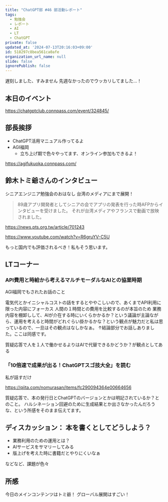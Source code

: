 ```yaml
---
title: "ChatGPT部 #46 部活動レポート"
tags:
  - 勉強会
  - レポート
  - AI
  - LT
  - ChatGPT
private: false
updated_at: '2024-07-13T20:16:03+09:00'
id: 518297c8bea561ca0afe
organization_url_name: null
slide: false
ignorePublish: false
---
```


遅刻しました、すみません
先週なかったのでウッカリしてました…！

## 本日のイベント
https://chatgptclub.connpass.com/event/324845/

## 部長挨拶
- ChatGPT活用マニュアル作ってるよ
- AGI福岡
  - 立ち上げ期で色々やってます、オンライン参加もできるよ！

https://agifukuoka.connpass.com/

## 鈴木トミ爺さんのインタビュー
シニアエンジニア勉強会のおはなし
台湾のメディアにまで展開！

 > 89歳アプリ開発者としてシニアの会でアプリの発表を行った時AFPからインタビューを受けました。
それが台湾メディアやフランスで動画で放映されました。

https://news.pts.org.tw/article/701243

https://www.youtube.com/watch?v=R6gruYV-C5U

もっと国内でも評価されるべき！私もそう思います。

## LTコーナー
### API費用と時給から考えるマルチモーダルなAIとの協業時期
AGI福岡でもされたお話のこと

電気代とかイニシャルコストの話をするとややこしいので、あくまでAPI利用に限った内容にフォーカス
人間の１時間との費用を比較するのが本旨のため
業務内容を棚卸しして、AIが介在する時にいくらかかるか？という議論が主論ながら、運用を考えると時間がどれぐらい掛かるかな？という観点が魅力だと私は思っているので、一旦はその観点はなしかなぁ。
↑結論部分でお話しありました。ここは同感です。

質疑応答で人を１人で働かせるよりはAIで代替できるかどうか？が観点としてある

### 「10倍速で成果が出る！ChatGPTスゴ技大全」を読む
私が話すだけ

https://qiita.com/nomurasan/items/fc290094364e00664656

質疑応答で、本の発行日とChatGPTのバージョンとかは明記されているか？とのこと。
ハルシネーション回避のために生成結果とか出さなかったんだろうな、という所感をそのまま伝えてます。

## ディスカッション： 本を書くとしてどうしよう？
- 業務利用のための運用とは？
- AIサービスをサマリーしてみる
- 版上げを考えた時に書籍だとやりにくいなぁ

などなど、課題が色々

## 所感
今日のメインコンテンツはトミ爺！
グローバル展開はすごい！
